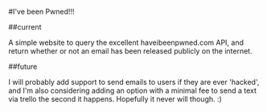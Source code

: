 #I've been Pwned!!!

##current

A simple website to query the excellent haveibeenpwned.com API, and return whether or not an email has been released publicly on the internet.

##future

I will probably add support to send emails to users if they are ever 'hacked', and I'm also considering adding an option with a minimal fee to send a text via trello the second it happens. Hopefully it never will though. :)
